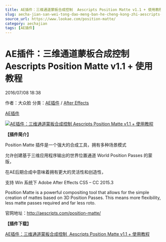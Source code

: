 ```yaml
---
title: AE插件：三维通道蒙板合成控制  Aescripts Position Matte v1.1 + 使用教程
slug: aecha-jian-san-wei-tong-dao-meng-ban-he-cheng-kong-zhi-aescripts-position-matte-v1-1-shi-yong-jiao-cheng
source_url: https://www.lookae.com/position-matte/
category: aechajian
tags: [AE插件]
---
```

# AE插件：三维通道蒙板合成控制 Aescripts Position Matte v1.1 + 使用教程

2016/07/08 18:38

作者：大众脸
分类：[AE插件](https://www.lookae.com/after-effects/aechajian/) / [After Effects](https://www.lookae.com/after-effects/)

[AE插件](https://www.lookae.com/tag/ae%e6%8f%92%e4%bb%b6/)

[![AE插件：三维通道蒙板合成控制  Aescripts Position Matte v1.1 + 使用教程](https://www.lookae.com/wp-content/uploads/2016/07/Position-Matte.jpg "AE插件：三维通道蒙板合成控制  Aescripts Position Matte v1.1 + 使用教程-LookAE.com")](https://www.lookae.com/wp-content/uploads/2016/07/Position-Matte.jpg)

**【插件简介】**

Position Matte 插件是一个强大的合成工具，拥有多种场景模式

允许创建基于三维应用程序输出的世界位置通道 World Position Passes 的蒙版，

在AE后期合成中意味着拥有更大的灵活性和创造性，

支持 Win 系统下 Adobe After Effects CS5 – CC 2015.3

Position Matte is a powerful compositing tool that allows for the simple creation of mattes based on 3D Position Passes. This means more flexibility, less matte passes required and far less roto.

官网地址：http://aescripts.com/position-matte/

**【插件下载】**

[AE插件：三维通道蒙板合成控制  Aescripts Position Matte v1.1 + 使用教程](http://lookae.ctfile.com/fs/oAe153604144)
